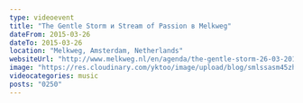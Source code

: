 ```yaml
---
type: videoevent
title: "The Gentle Storm и Stream of Passion в Melkweg"
dateFrom: 2015-03-26
dateTo: 2015-03-26
location: "Melkweg, Amsterdam, Netherlands"
websiteUrl: "http://www.melkweg.nl/en/agenda/the-gentle-storm-26-03-2015"
image: "https://res.cloudinary.com/yktoo/image/upload/blog/smlssasm45zh3150.jpg"
videocategories: music
posts: "0250"
---
```

